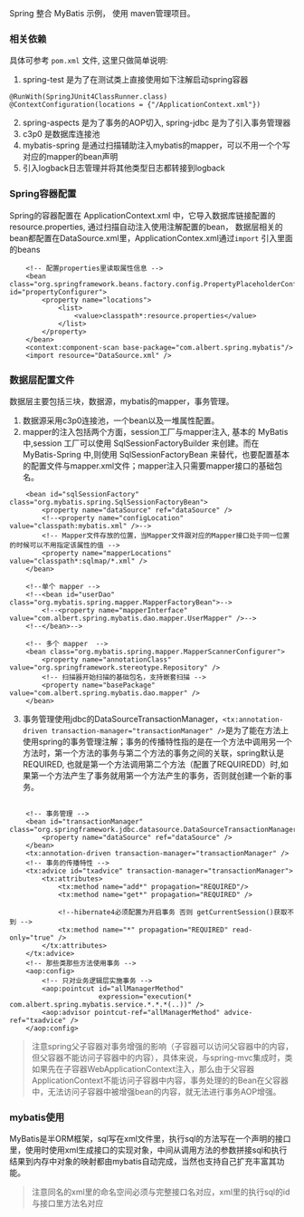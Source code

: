 Spring 整合 MyBatis 示例， 使用 maven管理项目。

### **相关依赖**
具体可参考 `pom.xml` 文件, 这里只做简单说明:
1. spring-test 是为了在测试类上直接使用如下注解启动spring容器
```
@RunWith(SpringJUnit4ClassRunner.class)
@ContextConfiguration(locations = {"/ApplicationContext.xml"})
```
2. spring-aspects 是为了事务的AOP切入, spring-jdbc 是为了引入事务管理器
3. c3p0 是数据库连接池
4. mybatis-spring 是通过扫描辅助注入mybatis的mapper，可以不用一个个写对应的mapper的bean声明
5. 引入logback日志管理并将其他类型日志都转接到logback

### **Spring容器配置**
Spring的容器配置在 ApplicationContext.xml 中，它导入数据库链接配置的resource.properties, 通过扫描自动注入使用注解配置的bean， 数据层相关的bean都配置在DataSource.xml里，ApplicationContex.xml通过`import` 引入里面的beans
```
    <!-- 配置properties里读取属性信息 -->
    <bean class="org.springframework.beans.factory.config.PropertyPlaceholderConfigurer" id="propertyConfigurer">
        <property name="locations">
            <list>
                <value>classpath*:resource.properties</value>
            </list>
        </property>
    </bean>
    <context:component-scan base-package="com.albert.spring.mybatis"/>
    <import resource="DataSource.xml" />
```

### **数据层配置文件**

数据层主要包括三块，数据源，mybatis的mapper，事务管理。
1. 数据源采用c3p0连接池，一个bean以及一堆属性配置。
2. mapper的注入包括两个方面，session工厂与mapper注入, 基本的 MyBatis 中,session 工厂可以使用 SqlSessionFactoryBuilder 来创建。而在 MyBatis-Spring 中,则使用 SqlSessionFactoryBean 来替代，也要配置基本的配置文件与mapper.xml文件；mapper注入只需要mapper接口的基础包名。
```
    <bean id="sqlSessionFactory" class="org.mybatis.spring.SqlSessionFactoryBean">
        <property name="dataSource" ref="dataSource" />
        <!--<property name="configLocation" value="classpath:mybatis.xml" />-->
        <!-- Mapper文件存放的位置，当Mapper文件跟对应的Mapper接口处于同一位置的时候可以不用指定该属性的值 -->
        <property name="mapperLocations" value="classpath*:sqlmap/*.xml" />
    </bean>

    <!--单个 mapper -->
    <!--<bean id="userDao" class="org.mybatis.spring.mapper.MapperFactoryBean">-->
        <!--<property name="mapperInterface" value="com.albert.spring.mybatis.dao.mapper.UserMapper" />-->
    <!--</bean>-->

    <!-- 多个 mapper  -->
    <bean class="org.mybatis.spring.mapper.MapperScannerConfigurer">
        <property name="annotationClass" value="org.springframework.stereotype.Repository" />
        <!-- 扫描器开始扫描的基础包名，支持嵌套扫描 -->
        <property name="basePackage" value="com.albert.spring.mybatis.dao.mapper" />
    </bean>
```
3. 事务管理使用jdbc的DataSourceTransactionManager，`<tx:annotation-driven transaction-manager="transactionManager" />`是为了能在方法上使用spring的事务管理注解；事务的传播特性指的是在一个方法中调用另一个方法时，第一个方法的事务与第二个方法的事务之间的关联，spring默认是REQUIRED, 也就是第一个方法调用第二个方法（配置了REQUIREDD）时,如果第一个方法产生了事务就用第一个方法产生的事务，否则就创建一个新的事务。
```

    <!-- 事务管理 -->
    <bean id="transactionManager" class="org.springframework.jdbc.datasource.DataSourceTransactionManager">
        <property name="dataSource" ref="dataSource" />
    </bean>
    <tx:annotation-driven transaction-manager="transactionManager" />
    <!-- 事务的传播特性 -->
    <tx:advice id="txadvice" transaction-manager="transactionManager">
        <tx:attributes>
            <tx:method name="add*" propagation="REQUIRED"/>
            <tx:method name="get*" propagation="REQUIRED" />

            <!--hibernate4必须配置为开启事务 否则 getCurrentSession()获取不到 -->
            <tx:method name="*" propagation="REQUIRED" read-only="true" />
        </tx:attributes>
    </tx:advice>
    <!-- 那些类那些方法使用事务 -->
    <aop:config>
        <!-- 只对业务逻辑层实施事务 -->
        <aop:pointcut id="allManagerMethod"
                      expression="execution(* com.albert.spring.mybatis.service.*.*.*(..))" />
        <aop:advisor pointcut-ref="allManagerMethod" advice-ref="txadvice" />
    </aop:config>
```
> 注意spring父子容器对事务增强的影响（子容器可以访问父容器中的内容，但父容器不能访问子容器中的内容），具体来说，与spring-mvc集成时，类如果先在子容器WebApplicationContext注入，那么由于父容器ApplicationContext不能访问子容器中内容，事务处理的的Bean在父容器中，无法访问子容器中被增强bean的内容，就无法进行事务AOP增强。

### **mybatis使用**
MyBatis是半ORM框架，sql写在xml文件里，执行sql的方法写在一个声明的接口里，使用时使用xml生成接口的实现对象，中间从调用方法的参数拼接sql和执行结果到内存中对象的映射都由mybatis自动完成，当然也支持自己扩充丰富其功能。
>注意同名的xml里的命名空间必须与完整接口名对应，xml里的执行sql的id与接口里方法名对应